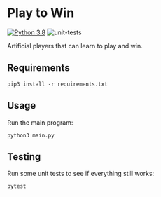 # Play to Win

[![Python 3.8](https://img.shields.io/badge/python-3.9-blue.svg)](https://www.python.org/downloads/release/python-39)
![unit-tests](https://github.com/richardvdoost/play-to-win/workflows/unit-tests/badge.svg)

Artificial players that can learn to play and win.

## Requirements

`pip3 install -r requirements.txt`

## Usage

Run the main program:

`python3 main.py`

## Testing

Run some unit tests to see if everything still works:

`pytest`
